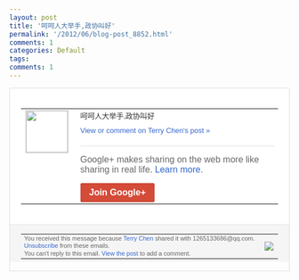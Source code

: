 ```yaml
---
layout: post
title: '呵呵人大举手,政协叫好'
permalink: '/2012/06/blog-post_8852.html'
comments: 1
categories: Default
tags: 
comments: 1
---
```

<div style="border:solid 1px #dfdfdf;color:#686868;font:13px Arial"><div style="background-color:#fff;padding:20px;"><table cellpadding="0" cellspacing="0"><tr><td style="padding-right:15px;vertical-align:top"><a href="https://plus.google.com/_/notifications/ngemlink?&amp;emid=CInutOq23rACFcZa5god0DkAAA&amp;path=%2F108643996575278738906&amp;dt=1340250673465"><img height="75" src="https://lh3.googleusercontent.com/-KKRGTyJ5Bl0/AAAAAAAAAAI/AAAAAAAAEEY/jllxqER5dCk/s75-c-k-a/photo.jpg" style="border:solid 1px #cccccc;" width="75"/></a></td><td style="width:578px;color:#333;font:13px Arial;vertical-align:top;"><div style="padding-bottom:10px">呵呵人大举手,政协叫好</div><a href="https://plus.google.com/_/notifications/ngemlink?&amp;emid=CInutOq23rACFcZa5god0DkAAA&amp;path=%2F108643996575278738906%2Fposts%2F37XWmmpsGyS%3Fgpinv%3DAMIXal-7sdc2jQzhA4LydMVZjwVHECIUE8VqL-GcwQjEFDGAR3Q3mMjk6r5CyTn6GCngcRVSUsx8UoPR6FsPxVyaRhIBmXjcmbw12ge028uGQWSjKL9Bdk8&amp;dt=1340250673465" style="color:#3366CC;text-decoration:none;">View or comment on Terry Chen's post »</a><div style="margin-top:20px;border-top:solid 1px #dfdfdf"><div style="padding:15px 0;color:#686868;font:16px Arial;">Google+ makes sharing on the web more like sharing in real life. <a href="http://www.google.com/+/learnmore/" style="color:#3366CC;text-decoration:none;">Learn more</a>.</div><a href="https://plus.google.com/_/notifications/ngemlink?&amp;emid=CInutOq23rACFcZa5god0DkAAA&amp;path=%2F%3Fgpinv%3DAMIXal-7sdc2jQzhA4LydMVZjwVHECIUE8VqL-GcwQjEFDGAR3Q3mMjk6r5CyTn6GCngcRVSUsx8UoPR6FsPxVyaRhIBmXjcmbw12ge028uGQWSjKL9Bdk8&amp;dt=1340250673465" style="display:inline-block;padding:7px 15px;background-color:#d44b38; color:#fff;font-size:16px; font-weight:bold;border-radius:2px;-webkit-border-radius:2px; -moz-border-radius:2px;border:solid 1px #c43b28; white-space:nowrap;text-decoration:none">Join Google+</a></div></td></tr></table></div><div style="border-top:solid 1px #dfdfdf;padding:0 20px; background-color:#f5f5f5"><table cellpadding="0" cellspacing="0" style="height:50px"><tbody><tr><td style="vertical-align:middle;width:100%; color:#636363;font:11px Arial; line-height:120%">You received this message because <a href="https://plus.google.com/_/notifications/ngemlink?&amp;emid=CInutOq23rACFcZa5god0DkAAA&amp;path=%2F108643996575278738906%3Fgpinv%3DAMIXal-7sdc2jQzhA4LydMVZjwVHECIUE8VqL-GcwQjEFDGAR3Q3mMjk6r5CyTn6GCngcRVSUsx8UoPR6FsPxVyaRhIBmXjcmbw12ge028uGQWSjKL9Bdk8&amp;dt=1340250673465" style="color:#3366CC;text-decoration:none;">Terry Chen</a> shared it with 1265133686@qq.com. <a href="https://plus.google.com/_/notifications/ngemlink?&amp;emid=CInutOq23rACFcZa5god0DkAAA&amp;path=%2F_%2Fnonplus%2Femailsettings%3Fgpinv%3DAMIXal-7sdc2jQzhA4LydMVZjwVHECIUE8VqL-GcwQjEFDGAR3Q3mMjk6r5CyTn6GCngcRVSUsx8UoPR6FsPxVyaRhIBmXjcmbw12ge028uGQWSjKL9Bdk8%26est%3DADH5u8VGw3uqih2Cfgsng-Lg7UVHmnvYV9Ev71-QDxFmioPYw4jGyG2bTOTcKJRMH7oHm6agK_pBS7IPH5xVWes_KNDv49vmdlw4bohEW9oayR-Ek7CQCghXkYaQH8DsFUxac-um4gAn&amp;dt=1340250673465" style="color:#3366CC;text-decoration:none;">Unsubscribe</a> from these emails.<br/>You can't reply to this email. <a href="https://plus.google.com/_/notifications/ngemlink?&amp;emid=CInutOq23rACFcZa5god0DkAAA&amp;path=%2F108643996575278738906%2Fposts%2F37XWmmpsGyS%3Fgpinv%3DAMIXal-7sdc2jQzhA4LydMVZjwVHECIUE8VqL-GcwQjEFDGAR3Q3mMjk6r5CyTn6GCngcRVSUsx8UoPR6FsPxVyaRhIBmXjcmbw12ge028uGQWSjKL9Bdk8&amp;dt=1340250673465" style="color:#3366CC;text-decoration:none;">View the post</a> to add a comment.<br/></td><td><img src="https://ssl.gstatic.com/s2/oz/images/notifications/logo/google-plus-6617a72bb36cc548861652780c9e6ff1.png"/></td></tr></tbody></table></div></div>